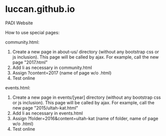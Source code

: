 # luccan.github.io
PADI Website

How to use special pages:

community.html:

1. Create a new page in about-us/ directory (without any bootstrap css or js inclusion). This page will be called by ajax.
    For example, call the new page "2017.html"
2. Add li as necessary in community.html
3. Assign ?content=2017 (name of page w/o .html)
4. Test online

events.html:

1. Create a new page in events/[year] directory (without any bootstrap css or js inclusion). This page will be called by ajax.
    For example, call the new page "2015/ultah-kat.html"
2. Add li as necessary in events.html
3. Assign ?folder=2016&content=ultah-kat (name of folder, name of page w/o .html)
4. Test online
